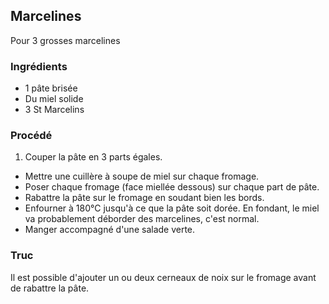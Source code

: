 ## Marcelines

Pour 3 grosses marcelines

### Ingrédients

* 1 pâte brisée
* Du miel solide
* 3 St Marcelins

### Procédé

1. Couper la pâte en 3 parts égales.
- Mettre une cuillère à soupe de miel sur chaque fromage.
- Poser chaque fromage (face miellée dessous) sur chaque part de pâte.
- Rabattre la pâte sur le fromage en soudant bien les bords.
- Enfourner à 180°C jusqu'à ce que la pâte soit dorée. En fondant, le miel va probablement déborder des marcelines, c'est normal.
- Manger accompagné d'une salade verte.

### Truc

Il est possible d'ajouter un ou deux cerneaux de noix sur le fromage avant de rabattre la pâte.
